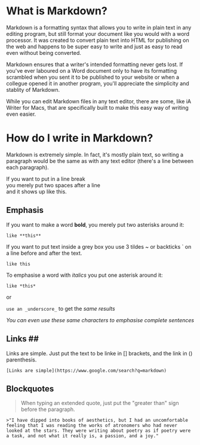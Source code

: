 # What is Markdown? #

Markdown is a formatting syntax that allows you to write in plain text in any editing program, but still format your document like you would with a word processor. It was created to convert plain text into HTML for publishing on the web and happens to be super easy to write and just as easy to read even without being converted. 

Markdown ensures that a writer's intended formatting never gets lost. If you've ever laboured on a Word document only to have its formatting scrambled when you sent it to be published to your website or when a collegue opened it in another program, you'll appreciate the simplicity and stablity of Markdown. 

While you can edit Markdown files in any text editor, there are some, like iA Writer for Macs, that are specifically built to make this easy way of writing even easier. 

# How do I write in Markdown? #

Markdown is extremely simple. In fact, it's mostly plain text, so writing a paragraph would be the same as with any text editor (there's a line between each paragraph). 

If you want to put in a line break  
you merely put two spaces after a line  
and it shows up like this.

## Emphasis ##

If you want to make a word **bold**, you merely put two asterisks around it:

```like **this** ```

If you want to put text inside a grey box you use 3 tildes ~ or backticks ` on a line before and after the text. 

```like this```

To emphasise a word with *italics* you put one asterisk around it: 

```like *this*```

or

```use an _underscore_``` to get the _same results_

_You can even use these same characters to emphasise complete sentences_

## Links ## 

Links are simple. Just put the text to be linke in [] brackets, and the link in () parenthesis. 

```[Links are simple](https://www.google.com/search?q=markdown)```

## Blockquotes ##

> When typing an extended quote, just put the "greater than" sign before the paragraph. 

```>"I have dipped into books of aesthetics, but I had an uncomfortable feeling that I was reading the works of atronomers who had never looked at the stars. They were writing about poetry as if poetry were a task, and not what it really is, a passion, and a joy."```




